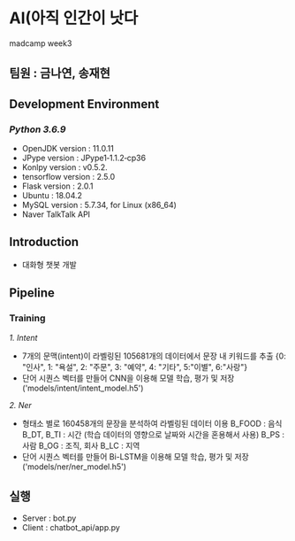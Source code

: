 # AI(아직 인간이 낫다
madcamp week3

## 팀원 : 금나연, 송재현

## Development Environment

### *Python 3.6.9*

  * OpenJDK version : 11.0.11
  * JPype version : JPype1‑1.1.2‑cp36
  * Konlpy version : v0.5.2.
  * tensorflow version : 2.5.0
  * Flask version : 2.0.1
  * Ubuntu : 18.04.2
  * MySQL version : 5.7.34, for Linux (x86_64)
  * Naver TalkTalk API

## Introduction
- 대화형 챗봇 개발

## Pipeline
### Training
*1. Intent*
- 7개의 문맥(intent)이 라벨링된 105681개의 데이터에서 문장 내 키워드를 추출
    {0: "인사", 1: "욕설", 2: "주문", 3: "예약", 4: "기타", 5:"이별", 6:"사랑"}
- 단어 시퀀스 벡터를 만들어 CNN을 이용해 모델 학습, 평가 및 저장 ('models/intent/intent_model.h5')

*2. Ner*
- 형태소 별로 160458개의 문장을 분석하여 라벨링된 데이터 이용
    B_FOOD : 음식
    B_DT, B_TI : 시간 (학습 데이터의 영향으로 날짜와 시간을 혼용해서 사용)
    B_PS : 사람
    B_OG : 조직, 회사
    B_LC : 지역
- 단어 시퀀스 벡터를 만들어 Bi-LSTM을 이용해 모델 학습, 평가 및 저장 ('models/ner/ner_model.h5')

## 실행 
- Server : bot.py
- Client : chatbot_api/app.py


